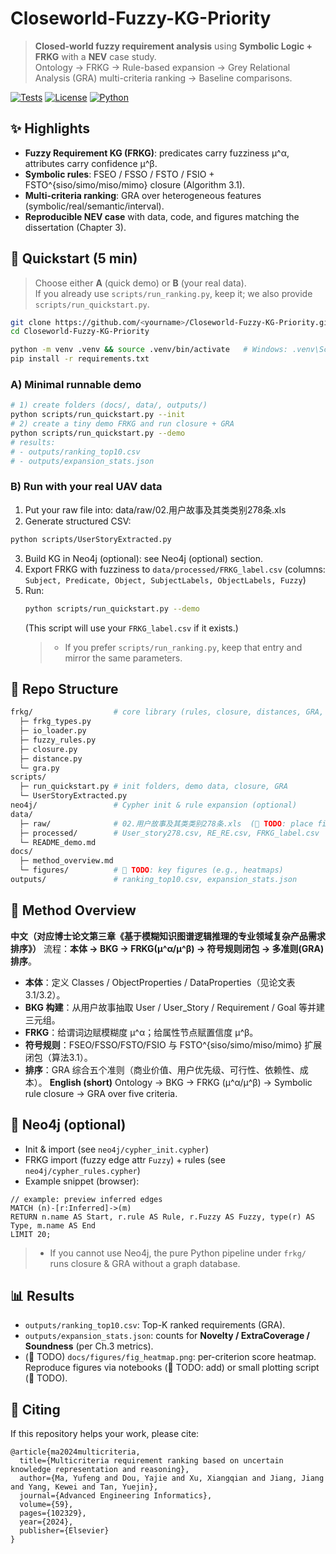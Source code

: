 #   Closeworld-Fuzzy-KG-Priority

> **Closed-world fuzzy requirement analysis** using **Symbolic Logic + FRKG** with a **NEV** case study.  
> Ontology → FRKG → Rule-based expansion → Grey Relational Analysis (GRA) multi-criteria ranking → Baseline comparisons.

[![Tests](https://img.shields.io/badge/tests-passing-brightgreen)](#)
[![License](https://img.shields.io/badge/license-MIT-blue)](#)
[![Python](https://img.shields.io/badge/python-3.10+-blue)](#)

## ✨ Highlights
- **Fuzzy Requirement KG (FRKG)**: predicates carry fuzziness μ^α, attributes carry confidence μ^β.
- **Symbolic rules**: FSEO / FSSO / FSTO / FSIO + FSTO^{siso/simo/miso/mimo} closure (Algorithm 3.1).
- **Multi-criteria ranking**: GRA over heterogeneous features (symbolic/real/semantic/interval).
- **Reproducible NEV case** with data, code, and figures matching the dissertation (Chapter 3).

## 🚀 Quickstart (5 min)
> Choose either **A** (quick demo) or **B** (your real data).  
> If you already use `scripts/run_ranking.py`, keep it; we also provide `scripts/run_quickstart.py`.

```bash
git clone https://github.com/<yourname>/Closeworld-Fuzzy-KG-Priority.git
cd Closeworld-Fuzzy-KG-Priority

python -m venv .venv && source .venv/bin/activate   # Windows: .venv\Scripts\activate
pip install -r requirements.txt
```

### A) Minimal runnable demo
```bash
# 1) create folders (docs/, data/, outputs/)
python scripts/run_quickstart.py --init
# 2) create a tiny demo FRKG and run closure + GRA
python scripts/run_quickstart.py --demo
# results:
# - outputs/ranking_top10.csv
# - outputs/expansion_stats.json
```

### B) Run with your real UAV data
1. Put your raw file into: data/raw/02.用户故事及其类类别278条.xls
2. Generate structured CSV:
```bash
python scripts/UserStoryExtracted.py
```
3. Build KG in Neo4j (optional): see Neo4j (optional) section.
4. Export FRKG with fuzziness to `data/processed/FRKG_label.csv`
   (columns: `Subject, Predicate, Object, SubjectLabels, ObjectLabels, Fuzzy`)
5. Run:
   ```bash
   python scripts/run_quickstart.py --demo
   ```
   (This script will use your `FRKG_label.csv` if it exists.)
   >- If you prefer `scripts/run_ranking.py`, keep that entry and mirror the same parameters.
   

## 📂 Repo Structure
```bash
frkg/                  # core library (rules, closure, distances, GRA, metrics)
  ├─ frkg_types.py
  ├─ io_loader.py
  ├─ fuzzy_rules.py
  ├─ closure.py
  ├─ distance.py
  └─ gra.py
scripts/
  ├─ run_quickstart.py # init folders, demo data, closure, GRA
  └─ UserStoryExtracted.py
neo4j/                 # Cypher init & rule expansion (optional)
data/
  ├─ raw/              # 02.用户故事及其类类别278条.xls  (🔶 TODO: place file)
  ├─ processed/        # User_story278.csv, RE_RE.csv, FRKG_label.csv
  └─ README_demo.md
docs/
  ├─ method_overview.md
  └─ figures/          # 🔶 TODO: key figures (e.g., heatmaps)
outputs/               # ranking_top10.csv, expansion_stats.json
```

## 🧠 Method Overview
**中文（对应博士论文第三章《基于模糊知识图谱逻辑推理的专业领域复杂产品需求排序》）**
流程：**本体 → BKG → FRKG(μ^α/μ^β) → 符号规则闭包 → 多准则(GRA)排序**。
- **本体**：定义 Classes / ObjectProperties / DataProperties（见论文表3.1/3.2）。
- **BKG 构建**：从用户故事抽取 User / User_Story / Requirement / Goal 等并建三元组。
- **FRKG**：给谓词边赋模糊度 μ^α；给属性节点赋置信度 μ^β。
- **符号规则**：FSEO/FSSO/FSTO/FSIO 与 FSTO^{siso/simo/miso/mimo} 扩展闭包（算法3.1）。
- **排序**：GRA 综合五个准则（商业价值、用户优先级、可行性、依赖性、成本）。
**English (short)**
Ontology → BKG → FRKG (μ^α/μ^β) → Symbolic rule closure → GRA over five criteria.

## 🧰 Neo4j (optional)
- Init & import (see `neo4j/cypher_init.cypher`)
- FRKG import (fuzzy edge attr `Fuzzy`) + rules (see `neo4j/cypher_rules.cypher`)
- Example snippet (browser):
```cypher
// example: preview inferred edges
MATCH (n)-[r:Inferred]->(m)
RETURN n.name AS Start, r.rule AS Rule, r.Fuzzy AS Fuzzy, type(r) AS Type, m.name AS End
LIMIT 20;
```
>- If you cannot use Neo4j, the pure Python pipeline under `frkg/` runs closure & GRA without a graph database.

## 📊 Results
- `outputs/ranking_top10.csv`: Top-K ranked requirements (GRA).
- `outputs/expansion_stats.json`: counts for **Novelty / ExtraCoverage / Soundness** (per Ch.3 metrics).
- (🔶 TODO) `docs/figures/fig_heatmap.png`: per-criterion score heatmap.
Reproduce figures via notebooks (🔶 TODO: add) or small plotting script (🔶 TODO).

## 📑 Citing
If this repository helps your work, please cite:
```bibtext
@article{ma2024multicriteria,
  title={Multicriteria requirement ranking based on uncertain knowledge representation and reasoning},
  author={Ma, Yufeng and Dou, Yajie and Xu, Xiangqian and Jiang, Jiang and Yang, Kewei and Tan, Yuejin},
  journal={Advanced Engineering Informatics},
  volume={59},
  pages={102329},
  year={2024},
  publisher={Elsevier}
}
```

